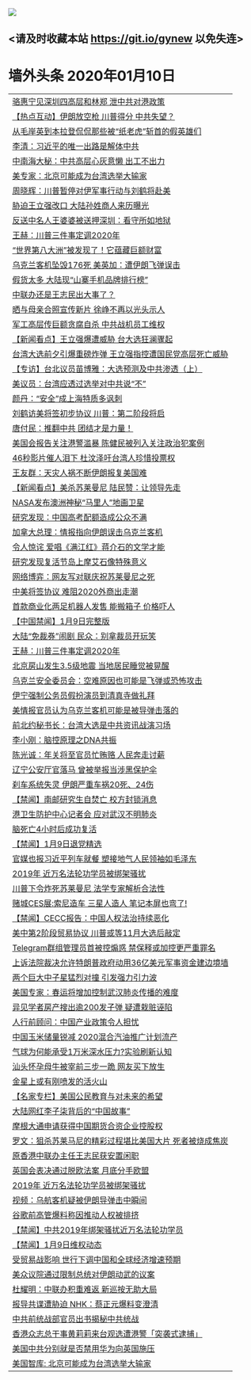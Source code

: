 
<tr>
  <td align=center><img src="https://cdn.jsdelivr.net/gh/gyoupiodf/im1/%E5%BE%AE%E4%BF%A1%E8%AF%B4%E6%98%8E4.jpg" /></td>  
</tr>

## <请及时收藏本站 https://git.io/gynew 以免失连> </a>
# 墙外头条 2020年01月10日</a>

<table>

<tr><td colspan="2" align="left"><a href="https://xball.casa/oo.aspx?name=c1116066&key=eqxowaguscvmxdgc&from=gy">骆惠宁见深圳四高层和林郑 泄中共对港政策</a></td></tr>
<tr><td colspan="2" align="left"><a href="https://xball.casa/oo.aspx?name=c1116080&key=eqxowaguscvmxdgc&from=gy">【热点互动】伊朗放空枪 川普得分 中共失望？</a></td></tr>
<tr><td colspan="2" align="left"><a href="https://xball.casa/oo.aspx?name=c1116071&key=eqxowaguscvmxdgc&from=gy">从毛岸英到本拉登侃侃那些被“纸老虎”斩首的假英雄们</a></td></tr>
<tr><td colspan="2" align="left"><a href="https://xball.casa/oo.aspx?name=c1116118&key=eqxowaguscvmxdgc&from=gy">李清：习近平的唯一出路是解体中共</a></td></tr>
<tr><td colspan="2" align="left"><a href="https://xball.casa/oo.aspx?name=c1116115&key=eqxowaguscvmxdgc&from=gy">中南海大秘：中共高层心灰意懒 出工不出力</a></td></tr>
<tr><td colspan="2" align="left"><a href="https://xball.casa/oo.aspx?name=c1116045&key=eqxowaguscvmxdgc&from=gy">美专家：北京可能成为台湾选举大输家</a></td></tr>
<tr><td colspan="2" align="left"><a href="https://xball.casa/oo.aspx?name=c1116083&key=eqxowaguscvmxdgc&from=gy">周晓辉：川普暂停对伊军事行动与刘鹤将赴美</a></td></tr>
<tr><td colspan="2" align="left"><a href="https://xball.casa/oo.aspx?name=c1116119&key=eqxowaguscvmxdgc&from=gy">胁迫王立强改口 大陆孙姓商人来历曝光</a></td></tr>
<tr><td colspan="2" align="left"><a href="https://xball.casa/oo.aspx?name=c1116074&key=eqxowaguscvmxdgc&from=gy">反送中名人王婆婆被送押深圳：看守所如地狱</a></td></tr>
<tr><td colspan="2" align="left"><a href="https://xball.casa/oo.aspx?name=c1116057&key=eqxowaguscvmxdgc&from=gy">王赫：川普三件事定调2020年</a></td></tr>
<tr><td colspan="2" align="left"><a href="https://xball.casa/oo.aspx?name=c1116101&key=eqxowaguscvmxdgc&from=gy">“世界第八大洲”被发现了！它蕴藏巨额财富</a></td></tr>
<tr><td colspan="2" align="left"><a href="https://xball.casa/oo.aspx?name=c1116132&key=eqxowaguscvmxdgc&from=gy">乌克兰客机坠毁176死 美英加：遭伊朗飞弹误击</a></td></tr>
<tr><td colspan="2" align="left"><a href="https://xball.casa/oo.aspx?name=c1116117&key=eqxowaguscvmxdgc&from=gy">假货太多 大陆现“山寨手机品牌排行榜”</a></td></tr>
<tr><td colspan="2" align="left"><a href="https://xball.casa/oo.aspx?name=c1116137&key=eqxowaguscvmxdgc&from=gy">中联办还是王志民出大事了？</a></td></tr>
<tr><td colspan="2" align="left"><a href="https://xball.casa/oo.aspx?name=c1116110&key=eqxowaguscvmxdgc&from=gy">晒与母亲合照宣传新片 徐峥不再以光头示人</a></td></tr>
<tr><td colspan="2" align="left"><a href="https://xball.casa/oo.aspx?name=c1116055&key=eqxowaguscvmxdgc&from=gy">军工高层传巨额贪腐自杀 中共战机员工维权</a></td></tr>
<tr><td colspan="2" align="left"><a href="https://xball.casa/oo.aspx?name=c1116073&key=eqxowaguscvmxdgc&from=gy">【新闻看点】王立强爆遭威胁 台大选狂澜骤起</a></td></tr>
<tr><td colspan="2" align="left"><a href="https://xball.casa/oo.aspx?name=c1116130&key=eqxowaguscvmxdgc&from=gy">台湾大选前夕引爆重磅炸弹 王立强指控遭国民党高层死亡威胁</a></td></tr>
<tr><td colspan="2" align="left"><a href="https://xball.casa/oo.aspx?name=c1116081&key=eqxowaguscvmxdgc&from=gy">【专访】台北议员苗博雅：大选预测及中共渗透（上）</a></td></tr>
<tr><td colspan="2" align="left"><a href="https://xball.casa/oo.aspx?name=c1116082&key=eqxowaguscvmxdgc&from=gy">美议员：台湾应透过选举对中共说“不”</a></td></tr>
<tr><td colspan="2" align="left"><a href="https://xball.casa/oo.aspx?name=c1116067&key=eqxowaguscvmxdgc&from=gy">颜丹：“安全”成上海特质多讽刺</a></td></tr>
<tr><td colspan="2" align="left"><a href="https://xball.casa/oo.aspx?name=c1116079&key=eqxowaguscvmxdgc&from=gy">刘鹤访美将签初步协议 川普：第二阶段将启</a></td></tr>
<tr><td colspan="2" align="left"><a href="https://xball.casa/oo.aspx?name=c1116088&key=eqxowaguscvmxdgc&from=gy">唐付民：推翻中共 团结才是力量！</a></td></tr>
<tr><td colspan="2" align="left"><a href="https://xball.casa/oo.aspx?name=c1116106&key=eqxowaguscvmxdgc&from=gy">美国会报告关注港警滥暴 陈健民被列入关注政治犯案例</a></td></tr>
<tr><td colspan="2" align="left"><a href="https://xball.casa/oo.aspx?name=c1116109&key=eqxowaguscvmxdgc&from=gy">46秒影片催人泪下 杜汶泽吁台湾人珍惜投票权</a></td></tr>
<tr><td colspan="2" align="left"><a href="https://xball.casa/oo.aspx?name=c1116111&key=eqxowaguscvmxdgc&from=gy">王友群：天灾人祸不断伊朗报复美国难</a></td></tr>
<tr><td colspan="2" align="left"><a href="https://xball.casa/oo.aspx?name=c1116072&key=eqxowaguscvmxdgc&from=gy">【新闻看点】美杀苏莱曼尼 陆民赞：让领导先走</a></td></tr>
<tr><td colspan="2" align="left"><a href="https://xball.casa/oo.aspx?name=c1116104&key=eqxowaguscvmxdgc&from=gy">NASA发布澳洲神秘“马里人”地画卫星</a></td></tr>
<tr><td colspan="2" align="left"><a href="https://xball.casa/oo.aspx?name=c1116062&key=eqxowaguscvmxdgc&from=gy">研究发现：中国高考配额造成公众不满</a></td></tr>
<tr><td colspan="2" align="left"><a href="https://xball.casa/oo.aspx?name=c1116114&key=eqxowaguscvmxdgc&from=gy">加拿大总理：情报指向伊朗误击乌克兰客机</a></td></tr>
<tr><td colspan="2" align="left"><a href="https://xball.casa/oo.aspx?name=c1116131&key=eqxowaguscvmxdgc&from=gy">令人惊诧 爱唱《满江红》蒋介石的文学才能</a></td></tr>
<tr><td colspan="2" align="left"><a href="https://xball.casa/oo.aspx?name=c1116102&key=eqxowaguscvmxdgc&from=gy">研究发现复活节岛上摩艾石像特殊意义</a></td></tr>
<tr><td colspan="2" align="left"><a href="https://xball.casa/oo.aspx?name=c1116075&key=eqxowaguscvmxdgc&from=gy">网络博弈：网友写对联庆祝苏莱曼尼之死</a></td></tr>
<tr><td colspan="2" align="left"><a href="https://xball.casa/oo.aspx?name=c1116065&key=eqxowaguscvmxdgc&from=gy">中美将签协议 难阻2020外商出走潮</a></td></tr>
<tr><td colspan="2" align="left"><a href="https://xball.casa/oo.aspx?name=c1116105&key=eqxowaguscvmxdgc&from=gy">首款商业化两足机器人发售 能搬箱子 价格吓人</a></td></tr>
<tr><td colspan="2" align="left"><a href="https://xball.casa/oo.aspx?name=c1116134&key=eqxowaguscvmxdgc&from=gy">【中国禁闻】1月9日完整版</a></td></tr>
<tr><td colspan="2" align="left"><a href="https://xball.casa/oo.aspx?name=c1116108&key=eqxowaguscvmxdgc&from=gy">大陆“免裁券”闹剧 民众：别拿裁员开玩笑</a></td></tr>
<tr><td colspan="2" align="left"><a href="https://xball.casa/oo.aspx?name=c1116056&key=eqxowaguscvmxdgc&from=gy">王赫：川普三件事定调2020年</a></td></tr>
<tr><td colspan="2" align="left"><a href="https://xball.casa/oo.aspx?name=c1116051&key=eqxowaguscvmxdgc&from=gy">北京房山发生3.5级地震 当地居民睡觉被晃醒</a></td></tr>
<tr><td colspan="2" align="left"><a href="https://xball.casa/oo.aspx?name=c1116063&key=eqxowaguscvmxdgc&from=gy">乌克兰安全委员会：空难原因也可能是飞弹或恐怖攻击</a></td></tr>
<tr><td colspan="2" align="left"><a href="https://xball.casa/oo.aspx?name=c1116061&key=eqxowaguscvmxdgc&from=gy">伊宁强制公务员假扮演员到清真寺做礼拜</a></td></tr>
<tr><td colspan="2" align="left"><a href="https://xball.casa/oo.aspx?name=c1116070&key=eqxowaguscvmxdgc&from=gy">美情报官员认为乌克兰客机可能是被导弹击落的</a></td></tr>
<tr><td colspan="2" align="left"><a href="https://xball.casa/oo.aspx?name=c1116044&key=eqxowaguscvmxdgc&from=gy">前北约秘书长：台湾大选是中共资讯战演习场</a></td></tr>
<tr><td colspan="2" align="left"><a href="https://xball.casa/oo.aspx?name=c1116133&key=eqxowaguscvmxdgc&from=gy">李小刚：脑控原理之DNA共振</a></td></tr>
<tr><td colspan="2" align="left"><a href="https://xball.casa/oo.aspx?name=c1116090&key=eqxowaguscvmxdgc&from=gy">陈光诚：年关将至官员忙贿赂 人民奔走讨薪</a></td></tr>
<tr><td colspan="2" align="left"><a href="https://xball.casa/oo.aspx?name=c1116116&key=eqxowaguscvmxdgc&from=gy">辽宁公安厅官落马 曾被举报当涉黑保护伞</a></td></tr>
<tr><td colspan="2" align="left"><a href="https://xball.casa/oo.aspx?name=c1116069&key=eqxowaguscvmxdgc&from=gy">刹车系统失灵 伊朗严重车祸20死、24伤</a></td></tr>
<tr><td colspan="2" align="left"><a href="https://xball.casa/oo.aspx?name=c1116135&key=eqxowaguscvmxdgc&from=gy">【禁闻】南邮研究生自焚亡 校方封锁消息</a></td></tr>
<tr><td colspan="2" align="left"><a href="https://xball.casa/oo.aspx?name=c1116046&key=eqxowaguscvmxdgc&from=gy">港卫生防护中心记者会 应对武汉不明肺炎</a></td></tr>
<tr><td colspan="2" align="left"><a href="https://xball.casa/oo.aspx?name=c1116100&key=eqxowaguscvmxdgc&from=gy">脑死亡4小时后成功复活</a></td></tr>
<tr><td colspan="2" align="left"><a href="https://xball.casa/oo.aspx?name=c1116120&key=eqxowaguscvmxdgc&from=gy">【禁闻】1月9日退党精选</a></td></tr>
<tr><td colspan="2" align="left"><a href="https://xball.casa/oo.aspx?name=c1116156&key=eqxowaguscvmxdgc&from=gy">官媒也报习近平列车就餐 塑接地气人民领袖如毛泽东</a></td></tr>
<tr><td colspan="2" align="left"><a href="https://xball.casa/oo.aspx?name=c1116112&key=eqxowaguscvmxdgc&from=gy">2019年 近万名法轮功学员被绑架骚扰</a></td></tr>
<tr><td colspan="2" align="left"><a href="https://xball.casa/oo.aspx?name=c1116077&key=eqxowaguscvmxdgc&from=gy">川普下令炸死苏莱曼尼 法学专家解析合法性</a></td></tr>
<tr><td colspan="2" align="left"><a href="https://xball.casa/oo.aspx?name=c1116099&key=eqxowaguscvmxdgc&from=gy">赌城CES展:索尼造车 三星人造人 笔记本屏也弯了!</a></td></tr>
<tr><td colspan="2" align="left"><a href="https://xball.casa/oo.aspx?name=c1116084&key=eqxowaguscvmxdgc&from=gy">【禁闻】CECC报告：中国人权法治持续恶化</a></td></tr>
<tr><td colspan="2" align="left"><a href="https://xball.casa/oo.aspx?name=c1116059&key=eqxowaguscvmxdgc&from=gy">美中第2阶段贸易协议 川普或等11月大选后敲定</a></td></tr>
<tr><td colspan="2" align="left"><a href="https://xball.casa/oo.aspx?name=c1116103&key=eqxowaguscvmxdgc&from=gy">Telegram群组管理员首被控煽惑 禁保释或加控更严重罪名</a></td></tr>
<tr><td colspan="2" align="left"><a href="https://xball.casa/oo.aspx?name=c1116052&key=eqxowaguscvmxdgc&from=gy">上诉法院裁决允许特朗普政府动用36亿美元军事资金建边境墙</a></td></tr>
<tr><td colspan="2" align="left"><a href="https://xball.casa/oo.aspx?name=c1116076&key=eqxowaguscvmxdgc&from=gy">两个巨大中子星猛烈对撞 引发强力引力波</a></td></tr>
<tr><td colspan="2" align="left"><a href="https://xball.casa/oo.aspx?name=c1116138&key=eqxowaguscvmxdgc&from=gy">美国专家：春运将增加控制武汉肺炎传播的难度</a></td></tr>
<tr><td colspan="2" align="left"><a href="https://xball.casa/oo.aspx?name=c1116060&key=eqxowaguscvmxdgc&from=gy">异见学者房产搜出逾200发子弹 疑遭栽赃诬陷</a></td></tr>
<tr><td colspan="2" align="left"><a href="https://xball.casa/oo.aspx?name=c1116129&key=eqxowaguscvmxdgc&from=gy">人行前顾问：中国产业政策令人担忧</a></td></tr>
<tr><td colspan="2" align="left"><a href="https://xball.casa/oo.aspx?name=c1116122&key=eqxowaguscvmxdgc&from=gy">中国玉米储量锐减 2020混合汽油推广计划流产</a></td></tr>
<tr><td colspan="2" align="left"><a href="https://xball.casa/oo.aspx?name=c1116097&key=eqxowaguscvmxdgc&from=gy">​气球为何能承受1万米深水压力?实验刷新认知</a></td></tr>
<tr><td colspan="2" align="left"><a href="https://xball.casa/oo.aspx?name=c1116141&key=eqxowaguscvmxdgc&from=gy">汕头怀孕母牛被宰前三步一跪 网友买下放生</a></td></tr>
<tr><td colspan="2" align="left"><a href="https://xball.casa/oo.aspx?name=c1116078&key=eqxowaguscvmxdgc&from=gy">金星上或有刚喷发的活火山</a></td></tr>
<tr><td colspan="2" align="left"><a href="https://xball.casa/oo.aspx?name=c1116068&key=eqxowaguscvmxdgc&from=gy">【名家专栏】美国公民教育与对未来的希望</a></td></tr>
<tr><td colspan="2" align="left"><a href="https://xball.casa/oo.aspx?name=c1116107&key=eqxowaguscvmxdgc&from=gy">大陆网红李子柒背后的“中国故事”</a></td></tr>
<tr><td colspan="2" align="left"><a href="https://xball.casa/oo.aspx?name=c1116053&key=eqxowaguscvmxdgc&from=gy">摩根大通申请获得中国期货合资企业控股权</a></td></tr>
<tr><td colspan="2" align="left"><a href="https://xball.casa/oo.aspx?name=c1116155&key=eqxowaguscvmxdgc&from=gy">罗文：狙杀苏莱马尼的精彩过程堪比美国大片 死者被烧成焦炭</a></td></tr>
<tr><td colspan="2" align="left"><a href="https://xball.casa/oo.aspx?name=c1116140&key=eqxowaguscvmxdgc&from=gy">原香港中联办主任王志民获安置闲职</a></td></tr>
<tr><td colspan="2" align="left"><a href="https://xball.casa/oo.aspx?name=c1116113&key=eqxowaguscvmxdgc&from=gy">英国会表决通过脱欧法案 月底分手欧盟</a></td></tr>
<tr><td colspan="2" align="left"><a href="https://xball.casa/oo.aspx?name=c1116030&key=eqxowaguscvmxdgc&from=gy">2019年 近万名法轮功学员被绑架骚扰</a></td></tr>
<tr><td colspan="2" align="left"><a href="https://xball.casa/oo.aspx?name=c1116139&key=eqxowaguscvmxdgc&from=gy">视频：乌航客机疑被伊朗导弹击中瞬间</a></td></tr>
<tr><td colspan="2" align="left"><a href="https://xball.casa/oo.aspx?name=c1116098&key=eqxowaguscvmxdgc&from=gy">谷歌前高管爆料称因推动人权被排挤</a></td></tr>
<tr><td colspan="2" align="left"><a href="https://xball.casa/oo.aspx?name=c1116121&key=eqxowaguscvmxdgc&from=gy">【禁闻】中共2019年绑架骚扰近万名法轮功学员</a></td></tr>
<tr><td colspan="2" align="left"><a href="https://xball.casa/oo.aspx?name=c1116123&key=eqxowaguscvmxdgc&from=gy">【禁闻】1月9日维权动态</a></td></tr>
<tr><td colspan="2" align="left"><a href="https://xball.casa/oo.aspx?name=c1116136&key=eqxowaguscvmxdgc&from=gy">受贸易战影响 世行下调中国和全球经济增速预期</a></td></tr>
<tr><td colspan="2" align="left"><a href="https://xball.casa/oo.aspx?name=c1116150&key=eqxowaguscvmxdgc&from=gy">美众议院通过限制总统对伊朗动武的议案</a></td></tr>
<tr><td colspan="2" align="left"><a href="https://xball.casa/oo.aspx?name=c1116157&key=eqxowaguscvmxdgc&from=gy">杜耀明：中联办积重难返 新巡按无助大局</a></td></tr>
<tr><td colspan="2" align="left"><a href="https://xball.casa/oo.aspx?name=c1116151&key=eqxowaguscvmxdgc&from=gy">报导共谍遭胁迫 NHK：蔡正元爆料变澄清</a></td></tr>
<tr><td colspan="2" align="left"><a href="https://xball.casa/oo.aspx?name=c1116152&key=eqxowaguscvmxdgc&from=gy">中共前统战部官员出书揭秘中共统战</a></td></tr>
<tr><td colspan="2" align="left"><a href="https://xball.casa/oo.aspx?name=c1116149&key=eqxowaguscvmxdgc&from=gy">香港众志总干事黄莉莉来台观选遭港警「突袭式逮捕」</a></td></tr>
<tr><td colspan="2" align="left"><a href="https://xball.casa/oo.aspx?name=c1116153&key=eqxowaguscvmxdgc&from=gy">美国中共分别就是否禁用华为向英国施压</a></td></tr>
<tr><td colspan="2" align="left"><a href="https://xball.casa/oo.aspx?name=c1116154&key=eqxowaguscvmxdgc&from=gy">美国智库: 北京可能成为台湾选举大输家</a></td></tr>

</table>
